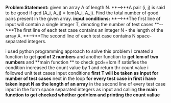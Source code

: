 **Problem Statement:**
given an array A of length N. 
**-->**A pair (i, j) is said to be good if gcd (A_i, A_j) = lcm(A_i, A_j). Find the total number of good pairs present in the given array.
**input conditions:**
**-->**The ﬁrst line of input will contain a single integer T, denoting the number of test cases
**-->**The ﬁrst line of each test case contains an integer N - the length of the array A.
**-->**The second line of each test case contains N space-separated integers.

i used python programming approach to solve this problem 
 I created a function to get **gcd of 2 numbers** and another function to **get lcm of two numbers**
and  **main function ** to check gcd==lcm if satisfies the condition  increased the count value by 1 and return thr count value
 i followed unit test cases input conditions **first T will be taken as input for number of test cases**
 next in the loop **for every test case in first i  have taken input N as the length of an array**
 in the second line of every test case input in the form space separated integers as input
 and calling **the main function to get checked whether gcd=lcm and printing the count valiue**
 

